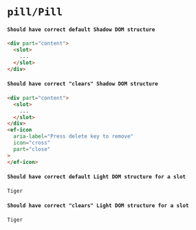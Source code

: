# `pill/Pill`

#### `Should have correct default Shadow DOM structure`

```html
<div part="content">
  <slot>
    ...
  </slot>
</div>

```

#### `Should have correct "clears" Shadow DOM structure`

```html
<div part="content">
  <slot>
    ...
  </slot>
</div>
<ef-icon
  aria-label="Press delete key to remove"
  icon="cross"
  part="close"
>
</ef-icon>

```

#### `Should have correct default Light DOM structure for a slot`

```html
Tiger

```

#### `Should have correct "clears" Light DOM structure for a slot`

```html
Tiger

```

